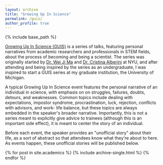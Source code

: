 ```yaml
---
layout: archive
title: "Growing Up In Science"
permalink: /guis/
author_profile: true
---
```



{% include base_path %}

[Growing Up In Science (GUIS)](https://www.cns.nyu.edu/events/growingupinscience/index.html) is a series of talks, featuring personal narratives from academic researchers and professionals in STEM fields, about the process of becoming and being a scientist. The series was originally started by [Dr. Wei Ji Ma](https://www.cns.nyu.edu/malab/) and [Dr. Cristina Alberini](https://as.nyu.edu/cns/people/faculty.cristina-maria-alberini.html) at NYU, and after attending and being inspired by the series as an undergraduate, I was inspired to start a GUIS series at my graduate institution, the University of Michigan.

A typical Growing Up In Science event features the personal narrative of an individual in science, with emphasis on on struggles, failures, doubts, detours, and weaknesses. Common topics include dealing with expectations, impostor syndrome, procrastination, luck, rejection, conflicts with advisors, and work- life balance, but these topics are always embedded in the speaker's broader narrative. Importantly, this is not a series meant to explicitly give advice to trainees (although this is an important side effect), it is meant to center the story of an individual.

Before each event, the speaker provides an "unofficial story" about their life, as a sort of abstract so that attendees know what they're about to here. As events happen, these unofficial stories will be published below. 

{% for post in site.academics %}
  {% include archive-single.html %}
{% endfor %}
